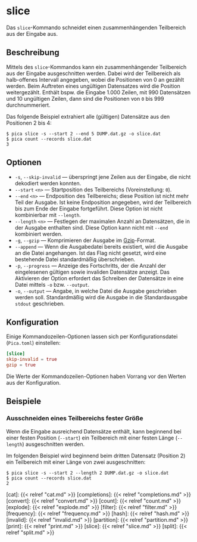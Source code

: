 # slice

Das `slice`-Kommando schneidet einen zusammenhängenden Teilbereich aus
der Eingabe aus.


## Beschreibung

Mittels des `slice`-Kommandos kann ein zusammenhängender Teilbereich aus
der Eingabe ausgeschnitten werden. Dabei wird der Teilbereich als
halb-offenes Intervall angegeben, wobei die Positionen von 0 an gezählt
werden. Beim Auftreten eines ungültigen Datensatzes wird die Position
weitergezählt. Enthält bspw. die Eingabe 1.000 Zeilen, mit 990
Datensätzen und 10 ungültigen Zeilen, dann sind die Positionen von `0`
bis 999 durchnummeriert.

Das folgende Beispiel extrahiert alle (gültigen) Datensätze aus den
Positionen 2 bis 4:

```console
$ pica slice -s --start 2 --end 5 DUMP.dat.gz -o slice.dat
$ pica count --records slice.dat
3

```


## Optionen

* `-s`, `--skip-invalid` — überspringt jene Zeilen aus der Eingabe, die
  nicht dekodiert werden konnten.
* `--start` `<n>` — Startposition des Teilbereichs (Voreinstellung:
  `0`).
* `--end` `<n>` — Endposition des Teilbereichs; diese Position ist nicht
  mehr Teil der Ausgabe. Ist keine Endposition angegeben, wird der
  Teilbereich bis zum Ende der Eingabe fortgeführt. Diese Option ist
  nicht kombinierbar mit `--length`.
* `--length` `<n>` — Festlegen der maximalen Anzahl an Datensätzen, die
  in der Ausgabe enthalten sind. Diese Option kann nicht mit `--end`
  kombiniert werden.
* `-g`, `--gzip` — Komprimieren der Ausgabe im [Gzip]-Format.
* `--append` — Wenn die Ausgabedatei bereits existiert, wird die
  Ausgabe an die Datei angehangen. Ist das Flag nicht gesetzt, wird eine
  bestehende Datei standardmäßig überschrieben.
* `-p`, `--progress` — Anzeige des Fortschritts, der die Anzahl der
  eingelesenen gültigen sowie invaliden Datensätze anzeigt. Das
  Aktivieren der Option erfordert das Schreiben der Datensätze in eine
  Datei mittels `-o` bzw. `--output`.
* `-o`, `--output` — Angabe, in welche Datei die Ausgabe geschrieben
  werden soll. Standardmäßig wird die Ausgabe in die Standardausgabe
  `stdout` geschrieben.


## Konfiguration

<!-- TODO: Link zum allgemeinen Kapitel über die Konfigurationsdatei -->

Einige Kommandozeilen-Optionen lassen sich per Konfigurationsdatei
(`Pica.toml`) einstellen:

```toml
[slice]
skip-invalid = true
gzip = true
```

Die Werte der Kommandozeilen-Optionen haben Vorrang vor den Werten aus
der Konfiguration.


## Beispiele

### Ausschneiden eines Teilbereichs fester Größe

Wenn die Eingabe ausreichend Datensätze enthält, kann beginnend bei
einer festen Position (`--start`) ein Teilbereich mit einer festen
Länge (`--length`) ausgeschnitten werden.

Im folgenden Beispiel wird beginnend beim dritten Datensatz (Position 2)
ein Teilbereich mit einer Länge von zwei ausgeschnitten:

```console
$ pica slice -s --start 2 --length 2 DUMP.dat.gz -o slice.dat
$ pica count --records slice.dat
2

```

[cat]: {{< relref "cat.md" >}}
[completions]: {{< relref "completions.md" >}}
[convert]: {{< relref "convert.md" >}}
[count]: {{< relref "count.md" >}}
[explode]: {{< relref "explode.md" >}}
[filter]: {{< relref "filter.md" >}}
[frequency]: {{< relref "frequency.md" >}}
[hash]: {{< relref "hash.md" >}}
[invalid]: {{< relref "invalid.md" >}}
[partition]: {{< relref "partition.md" >}}
[print]: {{< relref "print.md" >}}
[slice]: {{< relref "slice.md" >}}
[split]: {{< relref "split.md" >}}

[Gzip]: https://de.wikipedia.org/wiki/Gzip
